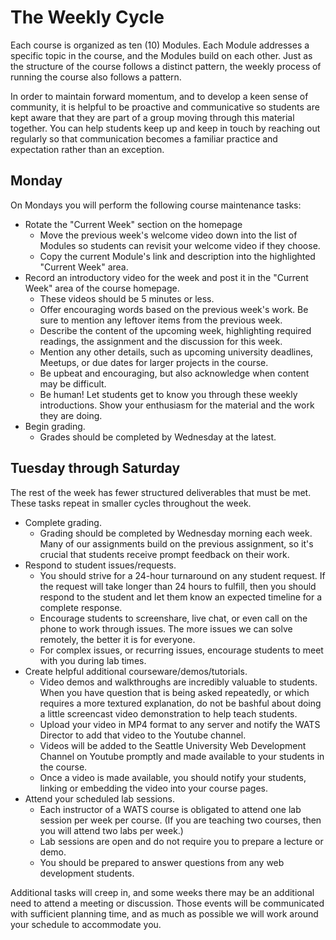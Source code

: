 # The Weekly Cycle

Each course is organized as ten (10) Modules. Each Module addresses a specific topic in the course, and the Modules build on each other. Just as the structure of the course follows a distinct pattern, the weekly process of running the course also follows a pattern.

In order to maintain forward momentum, and to develop a keen sense of community, it is helpful to be proactive and communicative so students are kept aware that they are part of a group moving through this material together. You can help students keep up and keep in touch by reaching out regularly so that communication becomes a familiar practice and expectation rather than an exception.

## Monday
On Mondays you will perform the following course maintenance tasks:

* Rotate the "Current Week" section on the homepage
    * Move the previous week's welcome video down into the list of Modules so 
        students can revisit your welcome video if they choose.
    * Copy the current Module's link and description into the highlighted "Current Week" area.
* Record an introductory video for the week and post it in the "Current Week" area of the course homepage.
    * These videos should be 5 minutes or less.
    * Offer encouraging words based on the previous week's work. Be sure to mention any leftover items from the previous week.
    * Describe the content of the upcoming week, highlighting required readings, the assignment and the discussion for this week.
    * Mention any other details, such as upcoming university deadlines, Meetups, or due dates for larger projects in the course.
    * Be upbeat and encouraging, but also acknowledge when content may be difficult.
    * Be human! Let students get to know you through these weekly introductions. Show your enthusiasm for the material and the work they are doing.
* Begin grading. 
    * Grades should be completed by Wednesday at the latest.

## Tuesday through Saturday
The rest of the week has fewer structured deliverables that must be met. These tasks repeat in smaller cycles throughout the week.

* Complete grading.
    * Grading should be completed by Wednesday morning each week. Many of our assignments build on the previous assignment, so it's crucial that students receive prompt feedback on their work.
* Respond to student issues/requests.
    * You should strive for a 24-hour turnaround on any student request. If the request will take longer than 24 hours to fulfill, then you should respond to the student and let them know an expected timeline for a complete response.
    * Encourage students to screenshare, live chat, or even call on the phone to work through issues. The more issues we can solve remotely, the better it is for everyone.
    * For complex issues, or recurring issues, encourage students to meet with you during lab times.
* Create helpful additional courseware/demos/tutorials.
    * Video demos and walkthroughs are incredibly valuable to students. When you have question that is being asked repeatedly, or which requires a more textured explanation, do not be bashful about doing a little screencast video demonstration to help teach students.
    * Upload your video in MP4 format to any server and notify the WATS Director to add that video to the Youtube channel.
    * Videos will be added to the Seattle University Web Development Channel on Youtube promptly and made available to your students in the course.
    * Once a video is made available, you should notify your students, linking or embedding the video into your course pages.
* Attend your scheduled lab sessions.
    * Each instructor of a WATS course is obligated to attend one lab session per week per course. (If you are teaching two courses, then you will attend two labs per week.)
    * Lab sessions are open and do not require you to prepare a lecture or demo.
    * You should be prepared to answer questions from any web development students. 

Additional tasks will creep in, and some weeks there may be an additional need to attend a meeting or discussion. Those events will be communicated with sufficient planning time, and as much as possible we will work around your schedule to accommodate you.
